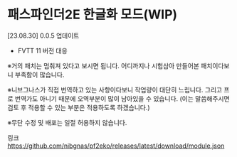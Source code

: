 # 패스파인더2E 한글화 모드(WIP)

[23.08.30] 0.0.5 업데이트
- FVTT 11 버전 대응

※거의 패치는 멈춰져 있다고 보시면 됩니다. 어디까지나 시험삼아 만들어본 패치이다보니 부족함이 많습니다.

※니브그나스가 직접 번역하고 있는 사항이다보니 작업량이 대단히 느립니다.
그리고 프로 번역가도 아니기 때문에 오역부분이 많이 남아있을 수 있습니다.
(이는 말씀해주시면 검토 후 적용할 수 있는 부분은 적용하도록 하겠습니다.)

※무단 수정 및 배포는 일절 허용하지 않습니다.

링크<br>
https://github.com/nibgnas/pf2eko/releases/latest/download/module.json
